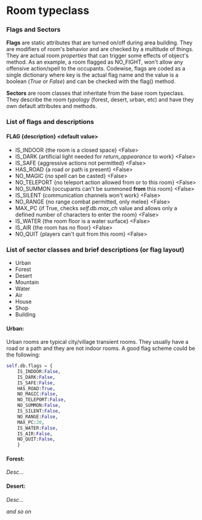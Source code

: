 # Room typeclass
### Flags and Sectors

**Flags** are static attributes that are turned on/off during area building. They are modifiers of room's behavior and are checked by a multitude of things. They are actual room *properties* that can trigger some effects of object's method. As an example, a room flagged as NO_FIGHT, won't allow any offensive action/spell to the occupants.
Codewise, flags are coded as a single dictionary where key is the actual flag name and the value is a boolean (*True* or *False*) and can be checked with the flag() method.

**Sectors** are room classes that inheritate from the base room typeclass. They describe the room *typology* (forest, desert, urban, etc) and have they own default attributes and methods.

### List of flags and descriptions
#### FLAG {description} <default value\>

+ IS_INDOOR {the room is a closed space} <False\>
+ IS_DARK {artificial light needed for *return_appearance* to work} <False\>
+ IS_SAFE {aggressive actions not permitted} <False\>
+ HAS_ROAD {a road or path is present} <False\>
+ NO_MAGIC {no spell can be casted} <False\>
+ NO_TELEPORT {no teleport action allowed from or to this room} <False\>
+ NO_SUMMON {occupants can't be summoned **from** this room} <False\>
+ IS_SILENT {communication channels won't work} <False\>
+ NO_RANGE {no range combat permitted, only melee} <False\>
+ MAX_PC {if True, checks *self.db.max_ch* value and allows only a defined number of characters to enter the room} <False\>
+ IS_WATER {the room floor is a water surface} <False\>
+ IS_AIR {the room has no floor} <False\>
+ NO_QUIT {players can't quit from this room} <False\>

### List of sector classes and brief descriptions (or flag layout)

+ Urban
+ Forest
+ Desert
+ Mountain
+ Water
+ Air
+ House
+ Shop
+ Building

#### Urban:

Urban rooms are typical city/village transient rooms. They usually have a road or a path and they are not indoor rooms. A good flag scheme could be the following:
```python
self.db.flags = {
    IS_INDOOR:False,
    IS_DARK:False,
    IS_SAFE:False,
    HAS_ROAD:True,
    NO_MAGIC:False,
    NO_TELEPORT:False,
    NO_SUMMON:False,
    IS_SILENT:False,
    NO_RANGE:False,
    MAX_PC:20,
    IS_WATER:False,
    IS_AIR:False,
    NO_QUIT:False,
    }
```

#### Forest:

*Desc...*

#### Desert:

*Desc...*

*and so on*